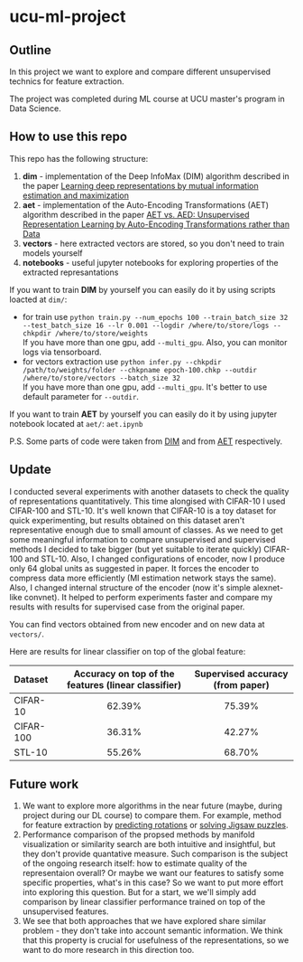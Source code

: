 # ucu-ml-project

## Outline

In this project we want to explore and compare different unsupervised technics for feature extraction. 

The project was completed during ML course at UCU master's program in Data Science.

## How to use this repo 

This repo has the following structure:
 1. **dim** - implementation of the Deep InfoMax (DIM) algorithm described in the paper [Learning deep representations by mutual information estimation and maximization](https://arxiv.org/abs/1808.06670)
 2. **aet** - implementation of the Auto-Encoding Transformations (AET) algorithm described in the paper [AET vs. AED: Unsupervised Representation Learning by Auto-Encoding Transformations rather than Data](https://arxiv.org/pdf/1901.04596.pdf)
 3. **vectors** - here extracted vectors are stored, so you don't need to train models yourself
 4. **notebooks** - useful jupyter notebooks for exploring properties of the extracted represantations
 
 If you want to train **DIM** by yourself you can easily do it by using scripts loacted at `dim/`:
  * for train use ```python train.py --num_epochs 100 --train_batch_size 32 --test_batch_size 16 --lr 0.001 --logdir /where/to/store/logs --chkpdir /where/to/store/weights```  
  If you have more than one gpu, add `--multi_gpu`. Also, you can monitor logs via tensorboard.
  * for vectors extraction use ```python infer.py --chkpdir /path/to/weights/folder --chkpname epoch-100.chkp --outdir /where/to/store/vectors --batch_size 32```  
  If you have more than one gpu, add `--multi_gpu`. It's better to use default parameter for ```--outdir```.
  
  If you want to train **AET** by yourself you can easily do it by using jupyter notebook located at `aet/`: `aet.ipynb`
  
  P.S. Some parts of code were taken from [DIM](https://github.com/rdevon/DIM) and from [AET](https://github.com/maple-research-lab/AET) respectively.
  
## Update
I conducted several experiments with another datasets to check the quality of representations quantitatively. This time alongised with CIFAR-10 I used CIFAR-100 and STL-10. It's well known that CIFAR-10 is a toy dataset for quick experimenting, but results obtained on this dataset aren't representative enough due to small amount of classes. As we need to get some meaningful information to compare unsupervised and supervised methods I decided to take bigger (but yet suitable to iterate quickly) CIFAR-100 and STL-10. Also, I changed configurations of encoder, now I produce only 64 global units as suggested in paper. It forces the encoder to compress data more efficiently (MI estimation network stays the same). Also, I changed internal structure of the encoder (now it's simple alexnet-like convnet). It helped to perform experiments faster and compare my results with results for supervised case from the original paper.  

You can find vectors obtained from new encoder and on new data at ```vectors/```.

Here are results for linear classifier on top of the global feature:  

 | Dataset | Accuracy on top of the features (linear classifier) | Supervised accuracy (from paper) |
 | :------- | :----------------------------------------: | :-------------------------------: |
 | CIFAR-10 | 62.39% | 75.39% |
 | CIFAR-100 | 36.31% | 42.27% |
 | STL-10 | 55.26% | 68.70% |
 
## Future work
1. We want to explore more algorithms in the near future (maybe, during project during our DL course) to compare them. For example, method for feature extraction by [predicting rotations](https://arxiv.org/abs/1803.07728) or [solving Jigsaw puzzles](https://arxiv.org/abs/1603.09246).
2. Performance comparison of the propsed methods by manifold visualization or similarity search are both intuitive and insightful, but they don't provide quantative measure. Such comparison is the subject of the ongoing research itself: how to estimate quality of the representaion overall? Or maybe we want our features to satisfy some specific properties, what's in this case? So we want to put more effort into exploring this question. But for a start, we we'll simply add comparison by linear classifier performance trained on top of the unsupervised features.
3. We see that both approaches that we have explored share similar problem - they don't take into account semantic information. We think that this property is crucial for usefulness of the representations, so we want to do more research in this direction too. 
